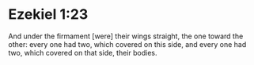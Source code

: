 # Ezekiel 1:23

And under the firmament [were] their wings straight, the one toward the other: every one had two, which covered on this side, and every one had two, which covered on that side, their bodies.